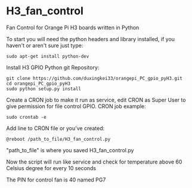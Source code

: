 # H3_fan_control
Fan Control for Orange Pi H3 boards written in Python

   To start you will need the python headers and library installed, if you haven't or aren't sure just type:
   
    sudo apt-get install python-dev
    
   Install H3 GPIO Python git Repository:
    
    git clone https://github.com/duxingkei33/orangepi_PC_gpio_pyH3.git
    cd orangepi_PC_gpio_pyH3
    sudo python setup.py install
    
   Create a CRON job to make it run as service, edit CRON as Super User
   to give permission for file control GPIO.
   CRON job example: 
   
    sudo crontab -e
    
   Add line to CRON file or you've created: 
   
    @reboot /path_to_file/H3_fan_control.py 
   "path_to_file" is where you saved H3_fan_control.py
   
   Now the script will run like service and check for temperature above 60 Celsius degree
   for every 10 seconds
   
   The PIN for control fan is 40 named PG7

